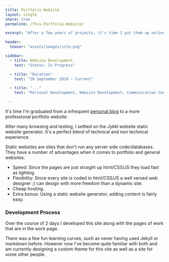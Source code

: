```yaml
---
title: Portfolio Website
layout: single
share: true
permalink: /This-Portfolio-Website/

excerpt: "After a few years of projects, it's time I put them up online."

header:
  teaser: "assets/images/site.png"

sidebar:
  - title: Website Development
    text: "Status: In Progress"

  - title: "Duration"
    text: "20 September 2018 ~ Current"

  - title: "..."
    text: "Personal Development, Website Development, Communication Content"

---
```



It's time I'm graduated from a infrequent [personal blog](https://benjdmaclaren.wordpress.com/) to a more professional portfolio website.

After many browsing and testing, I settled on the Jykkl website static website
generator. It's a perfect blend of technical and non technical experience.

Static websites are sites that don't run any server side code/databases. They
have a number of advantages when it comes to portfolio and general websites.

- Speed: Since the pages are just straight up html/CSS/JS they load fast as lighting.
- Flexibility: Since every site is coded in html/CSS/JS a well versed web designer ;) can design with more freedom than a dynamic site.
- Cheap hosting.
- Extra bonus: Using a static website generator, adding content is fairly easy.

### Development Process

Over the course of 2 days I developed this site along with the pages of work that
are in the work page.

There was a few fun learning curves, such as never having used Jekyll or markdown
before. However now I've become quite familiar with both and am currently
designing a custom theme for this site as well as a site for some other people.
